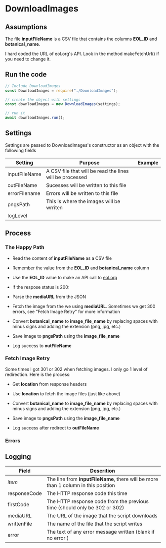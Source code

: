# DownloadImages

## Assumptions

The file **inputFileName** is a CSV file that contains the columns **EOL\_ID** and **botanical\_name**.

I hard coded the URL of eol.org's API. Look in the method makeFetchUrl() if you need to change it.

## Run the code

```javascript
// Include DownloadImages
const DownloadImages = require("./DownloadImages");

// create the object with settings
const downloadImages = new DownloadImages(settings);

// run it
await downloadImages.run();
```

## Settings

Settings are passed to DownloadImages's constructor as an object with the following fields

| Setting | Purpose | Example |
|---------|---------|---------|
| inputFileName | A CSV file that will be read the lines will be processed | |
| outFileName   | Sucesses will be written to this file | |
| errorFilename | Errors will be written to this file | |
| pngsPath      | This is where the images will be wrriten | |
| logLevel      | | |

## Process

### The Happy Path

- Read the content of **inputFileName** as a CSV file

- Remember the value from the **EOL\_ID** and **botanical\_name** column

- Use the **EOL\_ID** value to make an API call to [eol.org](https://eol.org)

- If the respose status is 200:

- Parse the **mediaURL** from the JSON

- Fetch the image from the we using **mediaURL**. Sometimes we get 300 errors, see "Fetch Image Retry" for more information

- Convert **botanical\_name** to **image\_file\_name** by replacing spaces with minus signs and adding the extension (png, jpg, etc.)

- Save image to **pngsPath** using the **image\_file\_name**

- Log success to **outFileName**

### Fetch Image Retry

Some times I got 301 or 302 when fetching images. I only go 1 level of redirection. Here is the process:

- Get **location** from response headers

- Use **location** to fetch the image files (just like above)

- Convert **botanical\_name** to **image\_file\_name** by replacing spaces with minus signs and adding the extension (png, jpg, etc.)

- Save image to **pngsPath** using the **image\_file\_name**

- Log success after redirect to **outFileName**

### Errors

## Logging

| Field | Descrition |
|-----|----------|
| *item* | The line from **inputFileName**, there will be more than 1 column in this position |
| responseCode | The HTTP response code this time |
| firstCode | The HTTP response code from the previous time (should only be 302 or 302) |
| mediaURL | The URL of the image that the script downloads |
| writtenFile  | The name of the file that the script writes |
| error | The text of any error message written (blank if no error ) |